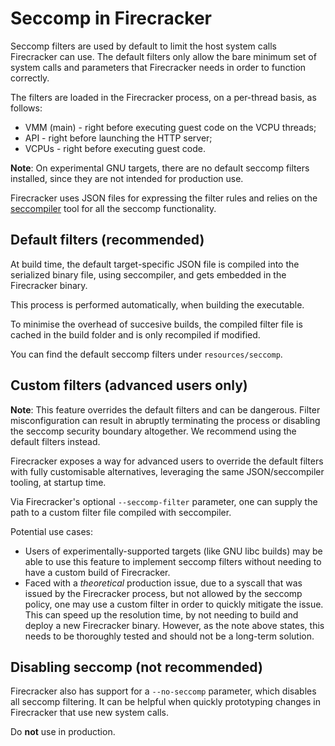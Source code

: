 # Seccomp in Firecracker

Seccomp filters are used by default to limit the host system calls Firecracker
can use. The default filters only allow the bare minimum set of system calls
and parameters that Firecracker needs in order to function correctly.

The filters are loaded in the Firecracker process, on a per-thread basis,
as follows:

- VMM (main) - right before executing guest code on the VCPU threads;
- API - right before launching the HTTP server;
- VCPUs - right before executing guest code.

**Note**: On experimental GNU targets, there are no default seccomp filters
installed, since they are not intended for production use.

Firecracker uses JSON files for expressing the filter rules and relies on the
[seccompiler](seccompiler.md) tool for all the seccomp functionality.

## Default filters (recommended)

At build time, the default target-specific JSON file is compiled into the
serialized binary file, using seccompiler, and gets embedded in the Firecracker
binary.

This process is performed automatically, when building the executable.

To minimise the overhead of succesive builds, the compiled filter file is
cached in the build folder and is only recompiled if modified.

You can find the default seccomp filters under `resources/seccomp`.

## Custom filters (advanced users only)

**Note**: This feature overrides the default filters and can be dangerous.
Filter misconfiguration can result in abruptly terminating the process or
disabling the seccomp security boundary altogether.
We recommend using the default filters instead.

Firecracker exposes a way for advanced users to override the default filters
with fully customisable alternatives, leveraging the same JSON/seccompiler
tooling, at startup time.

Via Firecracker's optional `--seccomp-filter` parameter, one can supply
the path to a custom filter file compiled with seccompiler.

Potential use cases:

- Users of experimentally-supported targets (like GNU libc builds) may be able
    to use this feature to implement seccomp filters without needing to have a
    custom build of Firecracker.
- Faced with a _theoretical_ production issue, due to a syscall that was
    issued by the Firecracker process, but not allowed by the seccomp policy,
    one may use a custom filter in order to quickly mitigate the issue. This
    can speed up the resolution time, by not needing to build and deploy a new
    Firecracker binary.
    However, as the note above states, this needs to be thoroughly tested and
    should not be a long-term solution.

## Disabling seccomp (not recommended)

Firecracker also has support for a `--no-seccomp` parameter, which disables all
seccomp filtering.
It can be helpful when quickly prototyping changes in Firecracker that use new
system calls.

Do **not** use in production.
